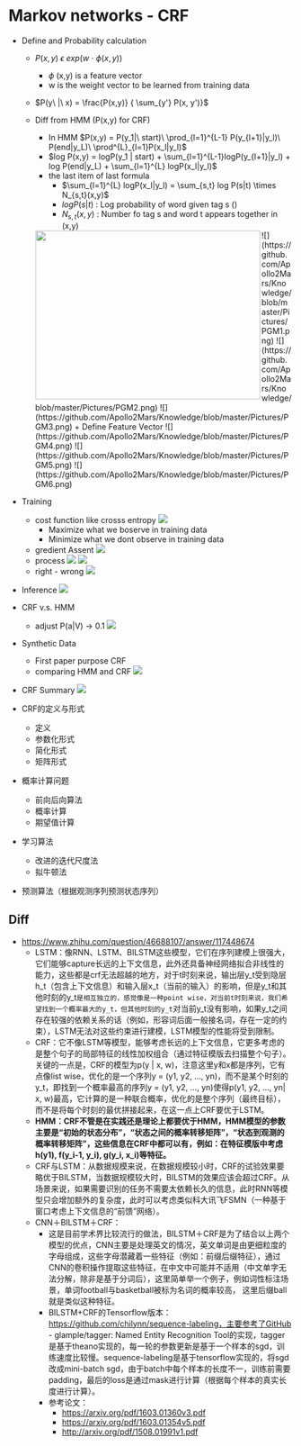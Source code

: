 # Markov networks - CRF
- Define and Probability calculation
    + $P(x,y)\ \epsilon \ exp(w\ \cdot\ \phi (x,y) )$
        + $\phi$ (x,y) is a feature vector
        + w is the weight vector to be learned from training data
    + $P(y\ |\ x) = \frac{P(x,y)} { \sum_{y'} P(x, y')}$ 

    + Diff from HMM (P(x,y) for CRF)
        + In HMM $P(x,y) = P(y_1|\ start)\ \prod_{l=1}^{L-1} P(y_{l+1}|y_l)\ P(end|y_L)\ \prod^{L}_{l=1}P(x_l|y_l)$
        + $log P(x,y) = logP(y_1 | start) + \sum_{l=1}^{L-1}logP(y_{l+1}|y_l) + log P(end|y_L) + \sum_{l=1}^{L} logP(x_l|y_l)$
        + the last item of last formula
            + $\sum_{l=1}^{L} logP(x_l|y_l) = \sum_{s,t} log P(s|t) \times N_{s,t}(x,y)$
            + $log P(s|t)$ : Log probability of word given tag s ()
            + $N_{s,t}(x,y)$ : Number fo tag s and word t appears together in (x,y)
	    <img src="https://github.com/Apollo2Mars/Knowledge/blob/master/Pictures/PGM1.png" width = "400" height = "300" div align=left />
            ![](https://github.com/Apollo2Mars/Knowledge/blob/master/Pictures/PGM1.png)
            ![](https://github.com/Apollo2Mars/Knowledge/blob/master/Pictures/PGM2.png)
            ![](https://github.com/Apollo2Mars/Knowledge/blob/master/Pictures/PGM3.png)
        + Define Feature Vector
            ![](https://github.com/Apollo2Mars/Knowledge/blob/master/Pictures/PGM4.png)
            ![](https://github.com/Apollo2Mars/Knowledge/blob/master/Pictures/PGM5.png)
            ![](https://github.com/Apollo2Mars/Knowledge/blob/master/Pictures/PGM6.png) 

- Training
    - cost function like crosss entropy
    ![](https://github.com/Apollo2Mars/Knowledge/blob/master/Pictures/PGM7.png)
        - Maximize what we boserve in training data
        - Minimize what we dont observe in training data
    - gredient Assent
    ![](https://github.com/Apollo2Mars/Knowledge/blob/master/Pictures/PGM8.png)
    - process
    ![](https://github.com/Apollo2Mars/Knowledge/blob/master/Pictures/PGM9.png)
    ![](https://github.com/Apollo2Mars/Knowledge/blob/master/Pictures/PGM10.png)
    - right - wrong
    ![](https://github.com/Apollo2Mars/Knowledge/blob/master/Pictures/PGM11.png)


- Inference
    ![](https://github.com/Apollo2Mars/Knowledge/blob/master/Pictures/PGM12.png)
- CRF v.s. HMM
    - adjust P(a|V) -> 0.1
    ![](https://github.com/Apollo2Mars/Knowledge/blob/master/Pictures/PGM13.png)
- Synthetic Data
    - First paper purpose CRF
    - comparing HMM and CRF
    ![](https://github.com/Apollo2Mars/Knowledge/blob/master/Pictures/PGM14.png)

- CRF Summary
   ![](https://github.com/Apollo2Mars/Knowledge/blob/master/Pictures/PGM15.png) 

- CRF的定义与形式
	- 定义
	- 参数化形式
	- 简化形式
	- 矩阵形式
- 概率计算问题
	- 前向后向算法
	- 概率计算
	- 期望值计算
- 学习算法
	- 改进的迭代尺度法
	- 拟牛顿法
- 预测算法（根据观测序列预测状态序列）

## Diff
- https://www.zhihu.com/question/46688107/answer/117448674
	- LSTM：像RNN、LSTM、BILSTM这些模型，它们在序列建模上很强大，它们能够capture长远的上下文信息，此外还具备神经网络拟合非线性的能力，这些都是crf无法超越的地方，对于t时刻来说，输出层y_t受到隐层h_t（包含上下文信息）和输入层x_t（当前的输入）的影响，但是y_t和其他时刻的y_t`是相互独立的，感觉像是一种point wise，对当前t时刻来说，我们希望找到一个概率最大的y_t，但其他时刻的y_t`对当前y_t没有影响，如果y_t之间存在较强的依赖关系的话（例如，形容词后面一般接名词，存在一定的约束），LSTM无法对这些约束进行建模，LSTM模型的性能将受到限制。
	- CRF：它不像LSTM等模型，能够考虑长远的上下文信息，它更多考虑的是整个句子的局部特征的线性加权组合（通过特征模版去扫描整个句子）。关键的一点是，CRF的模型为p(y | x, w)，注意这里y和x都是序列，它有点像list wise，优化的是一个序列y = (y1, y2, …, yn)，而不是某个时刻的y_t，即找到一个概率最高的序列y = (y1, y2, …, yn)使得p(y1, y2, …, yn| x, w)最高，它计算的是一种联合概率，优化的是整个序列（最终目标），而不是将每个时刻的最优拼接起来，在这一点上CRF要优于LSTM。
	- **HMM：CRF不管是在实践还是理论上都要优于HMM，HMM模型的参数主要是“初始的状态分布”，“状态之间的概率转移矩阵”，“状态到观测的概率转移矩阵”，这些信息在CRF中都可以有，例如：在特征模版中考虑h(y1), f(y_i-1, y_i), g(y_i, x_i)等特征。**
	- CRF与LSTM：从数据规模来说，在数据规模较小时，CRF的试验效果要略优于BILSTM，当数据规模较大时，BILSTM的效果应该会超过CRF。从场景来说，如果需要识别的任务不需要太依赖长久的信息，此时RNN等模型只会增加额外的复杂度，此时可以考虑类似科大讯飞FSMN（一种基于窗口考虑上下文信息的“前馈”网络）。
	- CNN＋BILSTM＋CRF：
		- 这是目前学术界比较流行的做法，BILSTM＋CRF是为了结合以上两个模型的优点，CNN主要是处理英文的情况，英文单词是由更细粒度的字母组成，这些字母潜藏着一些特征（例如：前缀后缀特征），通过CNN的卷积操作提取这些特征，在中文中可能并不适用（中文单字无法分解，除非是基于分词后），这里简单举一个例子，例如词性标注场景，单词football与basketball被标为名词的概率较高， 这里后缀ball就是类似这种特征。
		- BILSTM+CRF的Tensorflow版本：https://github.com/chilynn/sequence-labeling，主要参考了GitHub - glample/tagger: Named Entity Recognition Tool的实现，tagger是基于theano实现的，每一轮的参数更新是基于一个样本的sgd，训练速度比较慢。sequence-labeling是基于tensorflow实现的，将sgd改成mini-batch sgd，由于batch中每个样本的长度不一，训练前需要padding，最后的loss是通过mask进行计算（根据每个样本的真实长度进行计算）。
		- 参考论文：
			- https://arxiv.org/pdf/1603.01360v3.pdf
			- https://arxiv.org/pdf/1603.01354v5.pdf
			- http://arxiv.org/pdf/1508.01991v1.pdf



